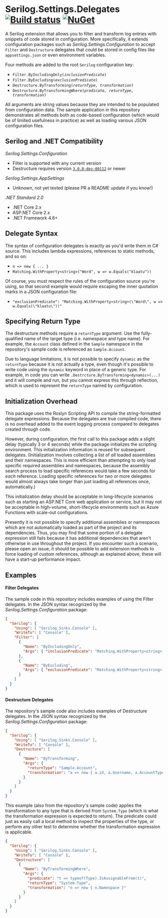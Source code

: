 # Serilog.Settings.Delegates [![Build status](https://ci.appveyor.com/api/projects/status/s84mvw8yx6gja024?svg=true)](https://ci.appveyor.com/project/MV10/serilog-settings-delegates)  [![NuGet](https://img.shields.io/nuget/v/Serilog.Settings.Delegates.svg)](https://nuget.org/packages/Serilog.Settings.Delegates)

A Serilog extension that allows you to filter and transform log entries with snippets of code stored in configuration. More specifically, it extends configuration packages such as _Serilog.Settings.Configuration_ to accept `Filter` and `Destructure` delegates that could be stored in config files like `appsettings.json` or even environment variables.

Four methods are added to the root `Serilog` configuration key:

- `Filter.ByIncludingOnly(`_`inclusionPredicate`_`)`
- `Filter.ByExcluding(`_`exclusionPredicate`_`)`
- `Destructure.ByTransforming(`_`returnType, transformation`_`)`
- `Destructure.ByTransformingWhere(`_`predicate, returnType, transformation`_`)`

All arguments are string values because they are intended to be populated from configuration data. The sample application in this repository demonstrates all methods both as code-based configuration (which would be of limited usefulness in practice) as well as loading various JSON configuration files.

## Serilog and .NET Compatibility

_Serilog.Settings.Configuration_

- Filter is supported with any current version
- Destructure requires version [`3.0.0-dev-00112`](https://www.nuget.org/packages/Serilog.Settings.Configuration/3.0.0-dev-00112) or newer

_Serilog.Settings.AppSettings_

- Unknown, not yet tested (please PR a README update if you know!)

_.NET Standard 2.0_

- .NET Core 2.x
- ASP.NET Core 2.x
- .NET Framework 4.6+

## Delegate Syntax

The syntax of configuration delegates is exactly as you'd write them in C# source. This includes lambda expressions, references to static methods, and so on:

- `n => new { ... }`
- `Matching.WithProperty<string>("Word", w => w.Equals("klaatu"))`

Of course, you must respect the rules of the configuration source you're using, so that second example would require escaping the inner quotation marks in a JSON configuration file:

- `"exclusionPredicate": "Matching.WithProperty<string>(\"Word\", w => w.Equals(\"klaatu\"))"`

## Specifying Return Type

The destructure methods require a `returnType` argument. Use the fully-qualified name of the target type (i.e. namespace and type name). For example, the `Account` class defined in the `Sample` namespace in the repository's sample code is referenced as `Sample.Account`.

Due to language limitations, it is not possible to specify `dynamic` as the `returnType` because it is not actually a type, even though it's possible to write code using the `dynamic` keyword in place of a generic type. For example, in code you can write `.Destrcture.ByTransforming<dynamic>(...)` and it will compile and run, but you cannot express this through reflection, which is used to represent the `returnType` named by configuration.

## Initialization Overhead

This package uses the Roslyn Scripting API to compile the string-formatted delegate expressions. Because the delegates are true compiled code, there is no overhead added to the event logging process compared to delegates created through code.

However, during configuration, the first call to this package adds a slight delay (typically 3 or 4 seconds) while the package initializes the scripting environment. This initialization information is reused for subsequent delegates. (Initialization involves collecting a list of _all_ loaded assemblies and their namespaces. This is more efficient than attempting to only load specific required assemblies and namespaces, because the assembly search process to load specific references would take a few seconds for _each_ reference. Loading specific references for two or more delegates would almost always take longer than just loading all references once, automatically.)

This initialization delay should be acceptable in long-lifecycle scenarios such as starting an ASP.NET Core web application or service, but it may not be acceptable in high-volume, short-lifecycle environments such as Azure Functions with scale-out configurations.

Presently it is not possible to specify additional assemblies or namespaces which are not automatically loaded as part of the project and its dependencies. Thus, you may find that some portion of a delegate expression still fails because it has additional dependencies that aren't otherwise in use throughout the project. If you encounter such a scenario, please open an issue, it should be possible to add extension methods to force loading of custom references, although as explained above, these will have a start-up performance impact.

## Examples

#### Filter Delegates

The sample code in this repository includes examples of using the Filter delegates. In the JSON syntax recognized by the _Serilog.Settings.Configuration_ package:

```json
{
  "Serilog": {
    "Using": [ "Serilog.Sinks.Console" ],
    "WriteTo": [ "Console" ],
    "Filter": [
      {
        "Name": "ByIncludingOnly",
        "Args": { "inclusionPredicate": "Matching.WithProperty<string>(\"Word\", w => w.StartsWith(\"a\"))" }
      },
      {
        "Name": "ByExcluding",
        "Args": { "exclusionPredicate": "Matching.WithProperty<string>(\"Word\", w => w.Equals(\"ad\"))" }
      }
    ]
  }
}
```

#### Destructure Delegates

The repository's sample code also includes examples of Destructure delegates. In the JSON syntax recognized by the _Serilog.Settings.Configuration_ package:

```json
{
  "Serilog": {
    "Using": [ "Serilog.Sinks.Console" ],
    "WriteTo": [ "Console" ],
    "Destructure": [
      {
        "Name": "ByTransforming",
        "Args": {
          "returnType": "Sample.Account",
          "transformation": "a => new { a.id, a.Username, a.AccountType }"
        }
      }
    ]
  }
}
```

This example (also from the repository's sample code) applies the transformation to any type that is derived from `System.Type` (which is what the transformation expression is expected to return). The predicate could just as easily call a local method to inspect the properties of the type, or perform any other test to determine whether the transformation expression is applicable.

```json
{
  "Serilog": {
    "Using": [ "Serilog.Sinks.Console" ],
    "WriteTo": [ "Console" ],
    "Destructure": [
      {
        "Name": "ByTransformingWhere",
        "Args": {
          "predicate": "t => typeof(Type).IsAssignableFrom(t)",
          "returnType": "System.Type",
          "transformation": "n => new { n.Namespace }"
        }
      }
    ]
  }
}
```
